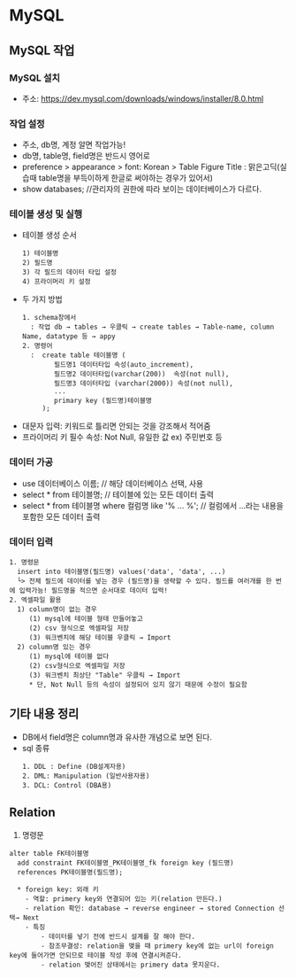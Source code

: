 # MySQL
## MySQL 작업

### MySQL 설치
  + 주소: https://dev.mysql.com/downloads/windows/installer/8.0.html
  
### 작업 설정
  + 주소, db명, 계정 알면 작업가능!
  + db명, table명, field명은 반드시 영어로
  + preference > appearance > font: Korean > Table Figure Title : 맑은고딕(실습때 table명을 부득이하게 한글로 써야하는 경우가 있어서) 
  + show databases;  //관리자의 권한에 따라 보이는 데이터베이스가 다르다.
  
### 테이블 생성 및 실행
  + 테이블 생성 순서
    ```
    1) 테이블명 
    2) 필드명 
    3) 각 필드의 데이터 타입 설정 
    4) 프라이머리 키 설정
    ```
  + 두 가지 방법
    ```
    1. schema창에서
      : 작업 db → tables → 우클릭 → create tables → Table-name, column Name, datatype 등 → appy
    2. 명령어 
      :  create table 테이블명 (
            필드명1 데이터타입 속성(auto_increment),
            필드명2 데이터타입(varchar(200))  속성(not null),
            필드명3 데이터타입 (varchar(2000)) 속성(not null),
            ...
            primary key (필드명)테이블명
         );
     ``` 
  * 대문자 입력: 키워드로 틀리면 안되는 것을 강조해서 적어줌
  * 프라이머리 키 필수 속성: Not Null, 유일한 값  ex) 주민번호 등

### 데이터 가공
  * use 데이터베이스 이름;  // 해당 데이터베이스 선택, 사용
  * select * from 테이블명; // 테이블에 있는 모든 데이터 출력
  * select * from 테이블명 where 컬럼명 like '% ... %';  // 컬럼에서 ...라는 내용을 포함한 모든 데이터 출력

### 데이터 입력
  ```
  1. 명령문
    insert into 테이블명(필드명) values('data', 'data', ...)   
    └> 전체 필드에 데이터를 넣는 경우 (필드명)을 생략할 수 있다. 필드를 여러개를 한 번에 입력가능! 필드명을 적으면 순서대로 데이터 입력! 
  2. 엑셀파일 활용
    1) column명이 없는 경우
       (1) mysql에 테이블 형태 만들어놓고
       (2) csv 형식으로 엑셀파일 저장
       (3) 워크벤치에 해당 테이블 우클릭 → Import
    2) column명 있는 경우
       (1) mysql에 테이블 없다
       (2) csv형식으로 엑셀파일 저장
       (3) 워크벤치 최상단 "Table" 우클릭 → Import
       * 단, Not Null 등의 속성이 설정되어 있지 않기 때문에 수정이 필요함
  ```        
    
## 기타 내용 정리
  * DB에서 field명은 column명과 유사한 개념으로 보면 된다.
  * sql 종류 
    ```
    1. DDL : Define (DB설계자용)
    2. DML: Manipulation (일반사용자용)
    3. DCL: Control (DBA용)
    ```
## Relation 
 1. 명령문
  ```
  alter table FK테이블명
	add constraint FK테이블명_PK테이블명_fk foreign key (필드명)
    references PK테이블명(필드명);
    
    * foreign key: 외래 키 
      - 역할: primery key와 연결되어 있는 키(relation 만든다.)
      - relation 확인: database → reverse engineer → stored Connection 선택→ Next 
      - 특징
          - 데이터를 넣기 전에 반드시 설계를 잘 해야 한다.
          - 참조무결성: relation을 맺을 때 primery key에 없는 url이 foreign key에 들어가면 안되므로 테이블 작성 후에 연결시켜준다.
          - relation 맺어진 상태에서는 primery data 못지운다.
  ``` 
